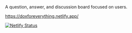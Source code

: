 A question, answer, and discussion board focused on users.

https://doxforeverything.netlify.app/ 

[![Netlify Status](https://api.netlify.com/api/v1/badges/21c8b9c6-2871-406c-af7c-723b4fdad9b0/deploy-status)](https://app.netlify.com/sites/doxforeverything/deploys)
